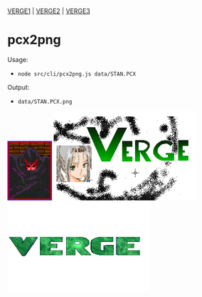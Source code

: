 [VERGE1](https://github.com/chuckrector/mappo/tree/master/doc/v1) | [VERGE2](https://github.com/chuckrector/mappo/tree/master/doc/v2) | [VERGE3](https://github.com/chuckrector/mappo/tree/master/doc/v3)

# pcx2png

Usage:

- `node src/cli/pcx2png.js data/STAN.PCX`

Output:

- `data/STAN.PCX.png`

![alt text](/img/STAN.PCX.png?raw=true "a sample of pcx2png cli output")
![alt text](/img/VERGE1.PCX.png?raw=true "a sample of pcx2png cli output")
![alt text](/img/VERGE320.PCX.png?raw=true "a sample of pcx2png cli output")
